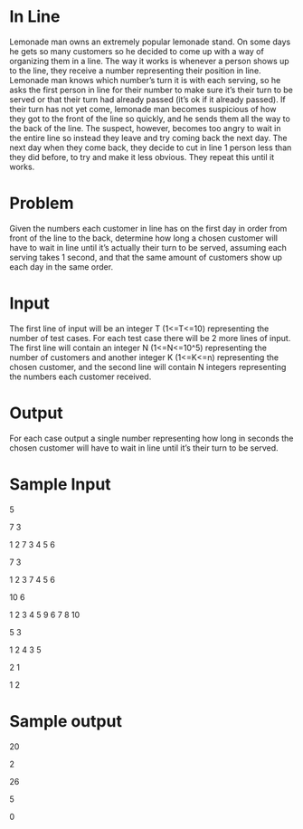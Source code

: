 # In Line

Lemonade man owns an extremely popular lemonade stand. On some days he gets so many customers so he decided to come up with a way of organizing them in a line. The way it works is whenever a person shows up to the line, they receive a number representing their position in line. Lemonade man knows which number’s turn it is with each serving, so he asks the first person in line for their number to make sure it’s their turn to be served or that their turn had already passed (it’s ok if it already passed). If their turn has not yet come, lemonade man becomes suspicious of how they got to the front of the line so quickly, and he sends them all the way to the back of the line. The suspect, however, becomes too angry to wait in the entire line so instead they leave and try coming back the next day. The next day when they come back, they decide to cut in line 1 person less than they did before, to try and make it less obvious. They repeat this until it works.

# Problem

Given the numbers each customer in line has on the first day in order from front of the line to the back, determine how long a chosen customer will have to wait in line until it’s actually their turn to be served, assuming each serving takes 1 second, and that the same amount of customers show up each day in the same order.

# Input

The first line of input will be an integer T (1<=T<=10) representing the number of test cases. For each test case there will be 2 more lines of input. The first line will contain an integer N (1<=N<=10^5) representing the number of customers and another integer K (1<=K<=n) representing the chosen customer, and the second line will contain N integers representing the numbers each customer received.

# Output

For each case output a single number representing how long in seconds the chosen customer will have to wait in line until it’s their turn to be served.

# Sample Input

5

7 3

1 2 7 3 4 5 6

7 3

1 2 3 7 4 5 6

10 6

1 2 3 4 5 9 6 7 8 10

5 3

1 2 4 3 5

2 1

1 2

# Sample output

20

2

26

5

0
